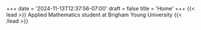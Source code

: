 +++
date = '2024-11-13T12:37:56-07:00'
draft = false
title = 'Home'
+++
{{< lead >}} 
Applied Mathematics student at Brigham Young University
{{< /lead >}}


